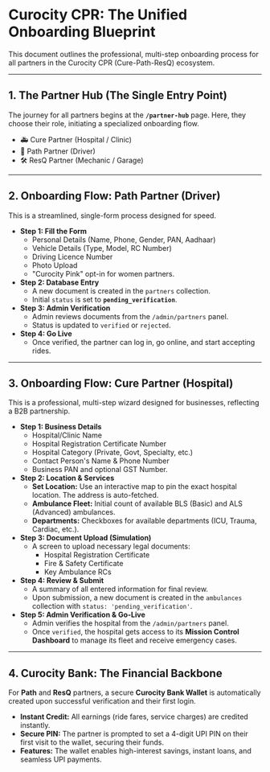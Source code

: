# Curocity CPR: The Unified Onboarding Blueprint

This document outlines the professional, multi-step onboarding process for all partners in the Curocity CPR (Cure-Path-ResQ) ecosystem.

---

## 1. The Partner Hub (The Single Entry Point)

The journey for all partners begins at the **`/partner-hub`** page. Here, they choose their role, initiating a specialized onboarding flow.

*   🚑 Cure Partner (Hospital / Clinic)
*   🚖 Path Partner (Driver)
*   🛠️ ResQ Partner (Mechanic / Garage)

---

## 2. Onboarding Flow: Path Partner (Driver)

This is a streamlined, single-form process designed for speed.

*   **Step 1: Fill the Form**
    *   Personal Details (Name, Phone, Gender, PAN, Aadhaar)
    *   Vehicle Details (Type, Model, RC Number)
    *   Driving Licence Number
    *   Photo Upload
    *   "Curocity Pink" opt-in for women partners.
*   **Step 2: Database Entry**
    *   A new document is created in the `partners` collection.
    *   Initial `status` is set to **`pending_verification`**.
*   **Step 3: Admin Verification**
    *   Admin reviews documents from the `/admin/partners` panel.
    *   Status is updated to `verified` or `rejected`.
*   **Step 4: Go Live**
    *   Once verified, the partner can log in, go online, and start accepting rides.

---

## 3. Onboarding Flow: Cure Partner (Hospital)

This is a professional, multi-step wizard designed for businesses, reflecting a B2B partnership.

*   **Step 1: Business Details**
    *   Hospital/Clinic Name
    *   Hospital Registration Certificate Number
    *   Hospital Category (Private, Govt, Specialty, etc.)
    *   Contact Person's Name & Phone Number
    *   Business PAN and optional GST Number.
*   **Step 2: Location & Services**
    *   **Set Location:** Use an interactive map to pin the exact hospital location. The address is auto-fetched.
    *   **Ambulance Fleet:** Initial count of available BLS (Basic) and ALS (Advanced) ambulances.
    *   **Departments:** Checkboxes for available departments (ICU, Trauma, Cardiac, etc.).
*   **Step 3: Document Upload (Simulation)**
    *   A screen to upload necessary legal documents:
        *   Hospital Registration Certificate
        *   Fire & Safety Certificate
        *   Key Ambulance RCs
*   **Step 4: Review & Submit**
    *   A summary of all entered information for final review.
    *   Upon submission, a new document is created in the `ambulances` collection with `status: 'pending_verification'`.
*   **Step 5: Admin Verification & Go-Live**
    *   Admin verifies the hospital from the `/admin/partners` panel.
    *   Once `verified`, the hospital gets access to its **Mission Control Dashboard** to manage its fleet and receive emergency cases.

---

## 4. Curocity Bank: The Financial Backbone

For **Path** and **ResQ** partners, a secure **Curocity Bank Wallet** is automatically created upon successful verification and their first login.

*   **Instant Credit:** All earnings (ride fares, service charges) are credited instantly.
*   **Secure PIN:** The partner is prompted to set a 4-digit UPI PIN on their first visit to the wallet, securing their funds.
*   **Features:** The wallet enables high-interest savings, instant loans, and seamless UPI payments.
